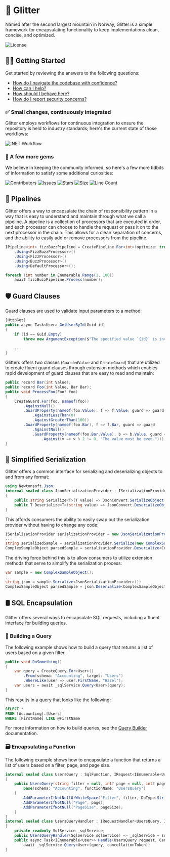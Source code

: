 # 🗻 Glitter

Named after the second largest mountain in Norway, Glitter is a simple framework for encapsulating functionality to keep implementations clean, concise, and optimized.

![License](https://img.shields.io/github/license/tacosontitan/Glitter?logo=github&style=for-the-badge)

## 💁‍♀️ Getting Started

Get started by reviewing the answers to the following questions:

- [How do I navigate the codebase with confidence?](http://glitter.tacosontitan.com)
- [How can I help?](./CONTRIBUTING.md)
- [How should I behave here?](./CODE_OF_CONDUCT.md)
- [How do I report security concerns?](./SECURITY.md)

### ✅ Small changes, continuously integrated

Glitter employs workflows for continuous integration to ensure the repository is held to industry standards; here's the current state of those workflows:

![.NET Workflow](https://img.shields.io/github/actions/workflow/status/tacosontitan/Glitter/dotnet.yml?label=Build%20and%20Test&logo=dotnet&style=for-the-badge)

### 💎 A few more gems

We believe in keeping the community informed, so here's a few more tidbits of information to satisfy some additional curiosities:

![Contributors](https://img.shields.io/github/contributors/tacosontitan/Glitter?logo=github&style=for-the-badge)
![Issues](https://img.shields.io/github/issues/tacosontitan/Glitter?logo=github&style=for-the-badge)
![Stars](https://img.shields.io/github/stars/tacosontitan/Glitter?logo=github&style=for-the-badge)
![Size](https://img.shields.io/github/languages/code-size/tacosontitan/Glitter?logo=github&style=for-the-badge)
![Line Count](https://img.shields.io/tokei/lines/github/tacosontitan/Glitter?logo=github&style=for-the-badge)

## 💠 Pipelines

Glitter offers a way to encapsulate the chain of responsibility pattern in a way that is easy to understand and maintain through what we call a pipeline. A pipeline is a collection of processors that are executed in order, and each processor can choose to handle the request or pass it on to the next processor in the chain. This allows for a clean separation of concerns, and the ability to easily add or remove processors from the pipeline.

```csharp
IPipeline<int> fizzBuzzPipeline = CreatePipeline.For<int>(optimize: true)
    .Using<FizzBuzzProcessor>()
    .Using<FizzProcessor>()
    .Using<BuzzProcessor>()
    .Using<DefaultProcessor>();

foreach (int number in Enumerable.Range(1, 100))
    await fizzBuzzPipeline.Process(number);
```

## 🛡️ Guard Clauses

Guard clauses are used to validate input parameters to a method:

```csharp
[HttpGet]
public async Task<User> GetUserById(Guid id)
{
    if (id == Guid.Empty)
        throw new ArgumentException($"The specified value `{id}` is invalid.", nameof(id));

    ...
}
```

Glitters offers two classes (`GuardedValue` and `CreateGuard`) that are utilized to create fluent guard clauses through extension methods which enables rapid development of guard clauses that are easy to read and maintain:

```csharp
public record Bar(int Value);
public record Foo(int Value, Bar Bar);
public void ProcessFoo(Foo? foo)
{
    CreateGuard.For(foo, nameof(foo))
        .AgainstNull()
        .GuardProperty(nameof(foo.Value), f => f.Value, guard => guard
            .AgainstLessThan(0)
            .AgainstGreaterThan(100))
        .GuardProperty(nameof(foo.Bar), f => f.Bar, guard => guard
            .AgainstNull()
            .GuardProperty(nameof(foo.Bar.Value), b => b.Value, guard => guard
                .Against(v => v % 2 != 0, "The value must be even.")));
}
```

## 📝 Simplified Serialization

Glitter offers a common interface for serializing and deserializing objects to and from any format:

```csharp
using Newtonsoft.Json;
internal sealed class JsonSerializationProvider : ISerializationProvider
{
    public string Serialize<T>(T value) => JsonConvert.SerializeObject(value);
    public T Deserialize<T>(string value) => JsonConvert.DeserializeObject<T>(value);
}
```

This affords consumers the ability to easily swap out the serialization provider without having to change any code:

```csharp
ISerializationProvider serializationProvider = new JsonSerializationProvider();
...
string serializedSample = serializationProvider.Serialize(new ComplexSampleObject());
ComplexSampleObject parsedSample = serializationProvider.Deserialize<ComplexSampleObject>(serializedSample);
```

The driving force behind this is to allow consumers to utilize extension methods that serve to simplify the serialization process:

```csharp
var sample = new ComplexSampleObject();
...
string json = sample.Serialize<JsonSerializationProvider>();
ComplexSampleObject parsedSample = json.Deserialize<ComplexSampleObject, JsonSerializationProvider>();
```

## 🛢️ SQL Encapsulation

Glitter offers several ways to encapsulate SQL requests, including a fluent interface for building queries.

### 📜 Building a Query

The following example shows how to build a query that returns a list of users based on a given filter.

```csharp
public void DoSomething()
{
    var query = CreateQuery.For<User>()
        .From(schema: "Accounting", target: "Users")
        .WhereLike(user => user.FirstName, "Hazel");
    var users = await _sqlService.Query<User>(query);
}
```

This results in a query that looks like the following:

```sql
SELECT *
FROM [Accounting].[Users]
WHERE [FirstName] LIKE @FirstName
```

For more information on how to build queries, see the [Query Builder](https://github.com/tacosontitan/Glitter/wiki) documentation.

### 🗃️ Encapsulating a Function

The following example shows how to encapsulate a function that returns a list of users based on a filter, page, and page size.

```csharp
internal sealed class UsersQuery : SqlFunction, IRequest<IEnumerable<User>>
{
    public UsersQuery(string filter = null, int? page = null, int? pageSize = null) :
        base(schema: "Accounting", functionName: "UsersQuery")
    {
        AddParameterIfNotNullOrWhiteSpace("Filter", filter, DbType.String, size: 255);
        AddParameterIfNotNull("Page", page);
        AddParameterIfNotNull("PageSize", pageSize);
    }
}
internal sealed class UsersQueryHandler : IRequestHandler<UsersQuery, IEnumerable<User>>
{
    private readonly SqlService _sqlService;
    public UsersQueryHandler(SqlService sqlService) => _sqlService = sqlService;
    public async Task<IEnumerable<User>> Handle(UsersQuery request, CancellationToken cancellationToken) =>
        await _sqlService.Query<User>(query, cancellationToken);
}
```
